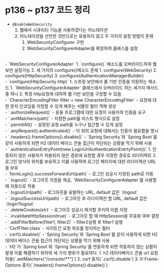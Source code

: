 # p136 ~ p137 코드 정리

- `@EnableWebSecurity`
  1. 웹에서 시큐리티 기능을 사용하겠다는 어노테이션
  2. 어노테이션을 선언한 것만으로는 유용하지 않고 두 가지의 설정 방법이 존재
      1. WebSecurityConfigurer 구현
      2. WebSecurityConfigurerAdapter를 확장하여 클래스를 설정
<br>
- `WebSecurityConfigurerAdapter`
  1. `configure()` 메소드를 오버라이드하여 웹 보안 설정가능
  2. 세 가지의 configure()메소드 존재
      1. configure(WebSecurity)
      2. configure(HttpSecurity)
      3. configure(AuthenticationManagerBuilder)
<br>
- `configure(HttpSecurity http)`
  1. 스프링 보안에서 폼 기반 인증을 지원하는 메소드
  1. `WebSecurityConfigurerAdapter` 클래스에서 오버라이드 하는 세가지 메서드 중 하나
  2. 특정 http요청에 대하여 웹 기반 보안을 구성할 수 있음
<br>
- `CharacterEncodingFilter filter = new CharacterEncodingFilter`
  - 요청에 대한 문자 인코딩을 지정할 수 있게 해주는 서블릿 필터 객체 생성
<br>
- `.authorizeRequest()`
  - 응용 프로그램에 대한 요청이 사용자의 인증을 요구
<br>
- `.antMatchers(path)`
  - 지정한 path를 리스트 형식으로 설정
<br>
- `.permitAll()`
  - 설정된 요청 path를 누구나 접근할 수 있게 설정
<br>
- `.anyRequest().authenticated()`
  - 이 외의 요청에 대해서는 인증이 필요함을 명시
<br>
- `.headers().frameOptions().disable()`
  - `Spring Security`와 `Spring Boot`를 같이 사용하게 되면 H2 데이터 베이스 콘솔 접근이 차단되는 상황을 막기 위해 사용
<br>
- `.authenticationEntryPoint(new LoginUrlAuthenticationEntrtyPoint())`
  1. 인증되지 않은 사용자가 허용되지 않은 경로에 요청할 경우 지정한 경로로 리다이렉트
  2. 로그인 양식의 위치를 보유하고 이를 사용하여 로그인 페이지에 대한 라다이렉션 URL을 보유
<br>
- `formLogin().successForwardUrl(path)`
  - 로그인 성공시 지정된 path로 이동
<br>
- `.logout()`
  - 로그아웃 지원을 제공, `WebSecurityConfigurerAdapter`를 사용할 때 자동으로 적용
<br>
- `.logoutUri(path)`
  - 로그아웃을 유발하는 URL, default 값은 `/logout`
<br>
- `.logoutSuccessUrl(path)`
  - 로그아웃 후 리다이렉션 할 URL, default 값은 `/login?logout`
<br>
- `.deleteCookies(str)`
  - 로그아웃 성공시 제거할 쿠키의 이름 지정
<br>
- `.invalidateHttpSession(true)`
  - 로그아웃 할 때 HttpSession을 무효화 여부 결정
<br>
- `.addFilterBefore(filter1, filter2)`
  - filter2실행 후 filter1 실행
<br>
- `CsrfFilter.class`
  - 사이트간 요청 위조를 방지하는 필터
<br>
- `csrf().disable()`
  - `Spring Security`와 `Spring Boot`를 같이 사용하게 되면 H2 데이터 베이스 콘솔 접근이 차단되는 상황을 막기 위해 사용
<br>
- `H2`가 `Spring boot`와 `Spring Security`를 연동하게 되면 작동하지 않는 상황이 발생 이를 해결하기 위하여 세 가지 행위가 필요햐다.
  1. h2 데이터베이스 콘솔 url 요청 허용(`.antMatchers("/console/**")`)
  2. csrf 중지(`.csrf().disable`)
  3. X-Frame-Options 중지(`.headers().frameOptions().disable()`)
